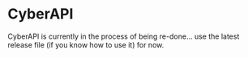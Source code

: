 # CyberAPI
CyberAPI is currently in the process of being re-done... use the latest release file (if you know how to use it) for now.

